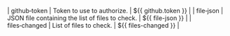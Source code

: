 | github&#x2011;token | Token to use to authorize. | ${{&nbsp;github.token&nbsp;}} |
| file&#x2011;json | JSON file containing the list of files to check. | ${{&nbsp;file-json&nbsp;}} |
| files&#x2011;changed | List of files to check. | ${{&nbsp;files-changed&nbsp;}} |
